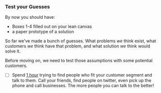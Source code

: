 ### Test your Guesses

By now you should have:
- Boxes 1-4 filled out on your lean canvas
- a paper prototype of a solution

So far we've made a bunch of guesses. What problems *we* think exist, what customers *we* think have that problem, and what solution *we* think would solve it.

Before moving on, we need to test those assumptions with some potential customers.

- [ ] Spend [1 hour](https://www.google.com/#q=timer) trying to find people who fit your customer segment and talk to them. Call your friends, find people on twitter, even pick up the phone and call businesses. The more people you can talk to the better!
